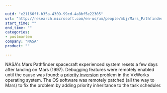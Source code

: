 ```yaml
---

uuid: "e21166ff-b35a-4309-99cd-4a8bf5e22305"
url: "http://research.microsoft.com/en-us/um/people/mbj/Mars_Pathfinder/Authoritative_Account.html"
start_time: ""
end_time: ""
categories:
- postmortem
company: "NASA"
product: ""

---
```


NASA's Mars Pathfinder spacecraft experienced system resets a few days after landing on Mars (1997).  Debugging features were remotely enabled until the cause was found: a [priority inversion](https://en.wikipedia.org/wiki/Priority_inversion) problem in the VxWorks operating system.  The OS software was remotely patched (all the way to Mars) to fix the problem by adding priority inheritance to the task scheduler.
